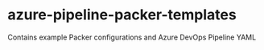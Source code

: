 # azure-pipeline-packer-templates
Contains example Packer configurations and Azure DevOps Pipeline YAML
